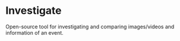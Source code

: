 # Investigate

Open-source tool for investigating and comparing images/videos and information of an event.